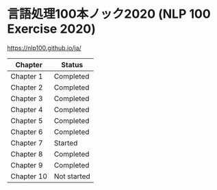 # 言語処理100本ノック2020 (NLP 100 Exercise 2020)

https://nlp100.github.io/ja/

| Chapter | Status |
| ---- | ---- |
| Chapter 1 | Completed |
| Chapter 2 | Completed |
| Chapter 3 | Completed |
| Chapter 4 | Completed |
| Chapter 5 | Completed |
| Chapter 6 | Completed |
| Chapter 7 | Started |
| Chapter 8 | Completed |
| Chapter 9 | Completed |
| Chapter 10 | Not started |
